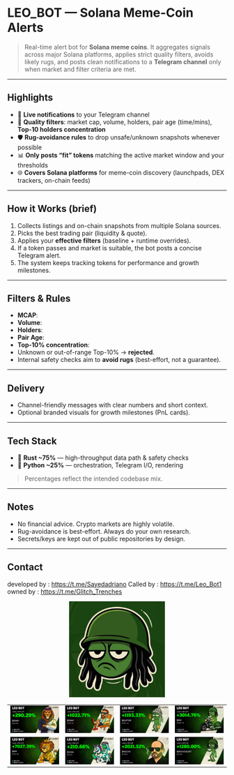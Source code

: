 # LEO_BOT — Solana Meme-Coin Alerts

> Real-time alert bot for **Solana meme coins**. It aggregates signals across major Solana platforms, applies strict quality filters, avoids likely rugs, and posts clean notifications to a **Telegram channel** only when market and filter criteria are met.

---

## Highlights
- 🔔 **Live notifications** to your Telegram channel  
- 🧠 **Quality filters**: market cap, volume, holders, pair age (time/mins), **Top-10 holders concentration**  
- 🛡️ **Rug-avoidance rules** to drop unsafe/unknown snapshots whenever possible  
- 📊 **Only posts “fit” tokens** matching the active market window and your thresholds  
- 🌐 **Covers Solana platforms** for meme-coin discovery (launchpads, DEX trackers, on-chain feeds)

---

## How it Works (brief)
1. Collects listings and on-chain snapshots from multiple Solana sources.  
2. Picks the best trading pair (liquidity & quote).  
3. Applies your **effective filters** (baseline + runtime overrides).  
4. If a token passes and market is suitable, the bot posts a concise Telegram alert.  
5. The system keeps tracking tokens for performance and growth milestones.

---

## Filters & Rules
- **MCAP**:  
- **Volume**: 
- **Holders**: 
- **Pair Age**:  
- **Top-10% concentration**:   
- Unknown or out-of-range Top-10% → **rejected**.  
- Internal safety checks aim to **avoid rugs** (best-effort, not a guarantee).

---

## Delivery
- Channel-friendly messages with clear numbers and short context.  
- Optional branded visuals for growth milestones (PnL cards).

---

## Tech Stack
- 🦀 **Rust ~75%** — high-throughput data path & safety checks  
- 🐍 **Python ~25%** — orchestration, Telegram I/O, rendering



> Percentages reflect the intended codebase mix.

---

## Notes
- No financial advice. Crypto markets are highly volatile.  
- Rug-avoidance is best-effort. Always do your own research.  
- Secrets/keys are kept out of public repositories by design.

---

## Contact
developed by : https://t.me/Sayedadriano
Called by : https://t.me/Leo_Bot1
owned by : https://t.me/Glitch_Trenches



<!-- HERO / الشعار -->
<p align="center">
  <img src="photo/1.jpg" alt="LEO BOT — Logo" width="220">
</p>

<!-- جاليري بطاقات LEO BOT (4×2) -->
<table>
  <tr>
    <td><a href="photo/2.jpg"><img src="photo/2.jpg" alt="LEO BOT Card 2" width="300"></a></td>
    <td><a href="photo/3.jpg"><img src="photo/3.jpg" alt="LEO BOT Card 3" width="300"></a></td>
    <td><a href="photo/4.jpg"><img src="photo/4.jpg" alt="LEO BOT Card 4" width="300"></a></td>
    <td><a href="photo/5.jpg"><img src="photo/5.jpg" alt="LEO BOT Card 5" width="300"></a></td>
  </tr>
  <tr>
    <td><a href="photo/6.jpg"><img src="photo/6.jpg" alt="LEO BOT Card 6" width="300"></a></td>
    <td><a href="photo/7.jpg"><img src="photo/7.jpg" alt="LEO BOT Card 7" width="300"></a></td>
    <td><a href="photo/8.jpg"><img src="photo/8.jpg" alt="LEO BOT Card 8" width="300"></a></td>
    <td><a href="photo/9.jpg"><img src="photo/9.jpg" alt="LEO BOT Card 9" width="300"></a></td>
  </tr>
</table>

